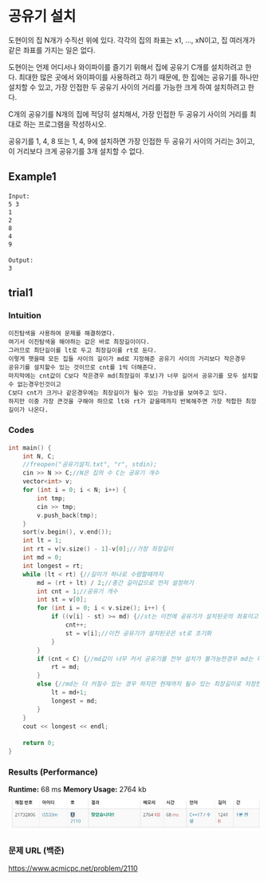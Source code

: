 # 공유기 설치
도현이의 집 N개가 수직선 위에 있다. 각각의 집의 좌표는 x1, ..., xN이고, 집 여러개가 같은 좌표를 가지는 일은 없다.

도현이는 언제 어디서나 와이파이를 즐기기 위해서 집에 공유기 C개를 설치하려고 한다. 최대한 많은 곳에서 와이파이를 사용하려고 하기 때문에, 한 집에는 공유기를 하나만 설치할 수 있고, 가장 인접한 두 공유기 사이의 거리를 가능한 크게 하여 설치하려고 한다.

C개의 공유기를 N개의 집에 적당히 설치해서, 가장 인접한 두 공유기 사이의 거리를 최대로 하는 프로그램을 작성하시오.

공유기를 1, 4, 8 또는 1, 4, 9에 설치하면 가장 인접한 두 공유기 사이의 거리는 3이고, 이 거리보다 크게 공유기를 3개 설치할 수 없다.

## Example1

```
Input: 
5 3
1
2
8
4
9

Output: 
3
```

## trial1
### Intuition
```
이진탐색을 사용하여 문제를 해결하였다.
여기서 이진탐색을 해야하는 값은 바로 최장길이이다.
그러므로 최단길이를 lt로 두고 최장길이를 rt로 둔다.
이렇게 햇을때 모든 집들 사이의 길이가 md로 지정해준 공유기 사이의 거리보다 작은경우
공유기를 설치할수 있는 것이므로 cnt를 1씩 더해준다.
마지막에는 cnt값이 C보다 작은경우 md(최장길이 후보)가 너무 길어서 공유기를 모두 설치할 수 없는경우인것이고
C보다 cnt가 크거나 같은경우에는 최장길이가 될수 있는 가능성을 보여주고 있다.
하지만 이중 가장 큰것을 구해야 하므로 lt와 rt가 같을때까지 반복해주면 가장 적합한 최장길이가 나온다.
```
### Codes  
```cpp
int main() {
    int N, C;
    //freopen("공유기설치.txt", "r", stdin);
    cin >> N >> C;//N은 집의 수 C는 공유기 개수
    vector<int> v;
    for (int i = 0; i < N; i++) {
        int tmp;
        cin >> tmp;
        v.push_back(tmp);
    }
    sort(v.begin(), v.end());
    int lt = 1;
    int rt = v[v.size() - 1]-v[0];//가장 최장길이
    int md = 0;
    int longest = rt;
    while (lt < rt) {//길이가 하나로 수렴할때까지
        md = (rt + lt) / 2;//중간 길이값으로 먼저 설정하기
        int cnt = 1;//공유기 개수
        int st = v[0];
        for (int i = 0; i < v.size(); i++) {
            if ((v[i] - st) >= md) {//st는 이전에 공유기가 설치된곳의 좌표이고 현재좌표와의 차가 md의 길이보다 작거나 같은경우 cnt++
                cnt++;
                st = v[i];//이전 공유기가 설치된곳은 st로 초기화
            }
        }
        if (cnt < C) {//md값이 너무 커서 공유기를 전부 설치가 불가능한경우 md는 더 줄여야한다.
            rt = md;
        }
        else {//md는 더 커질수 있는 경우 하지만 현재까지 될수 있는 최장길이로 저장한다.
            lt = md+1;
            longest = md;
        }
    }
    cout << longest << endl;

    return 0;
}
```

### Results (Performance)  
**Runtime:**  68 ms 
**Memory Usage:** 	2764 kb 

<p align="center"> 
<img src="./capture.JPG">
</p>


### 문제 URL (백준)  
https://www.acmicpc.net/problem/2110